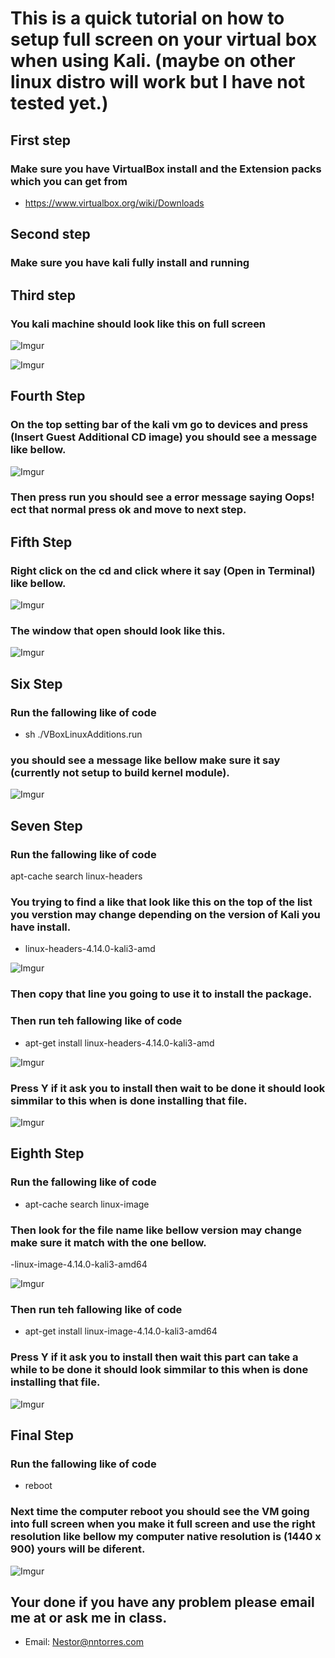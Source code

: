 #  This is a quick tutorial on how to setup full screen on your virtual box when using Kali. (maybe on other linux distro will work but I have not tested yet.)

## First step 

### Make sure you have VirtualBox install and the Extension packs which you can get from 
- https://www.virtualbox.org/wiki/Downloads

## Second step 

### Make sure you have kali fully install and running 

## Third step 

### You kali machine should look like this on full screen 

![Imgur](https://i.imgur.com/kxStoxI.png)

![Imgur](https://i.imgur.com/mpjvCwF.png)

## Fourth Step

### On the top setting bar of the kali vm go to devices and press (Insert Guest Additional CD image) you should see a message like bellow.

![Imgur](https://i.imgur.com/ImpKx5g.png)

### Then press run you should see a error message saying Oops! ect that normal press ok and move to next step. 

## Fifth Step 

### Right click on the cd and click where it say (Open in Terminal) like bellow.

![Imgur](https://i.imgur.com/s2BabYL.png)

### The window that open should look like this. 

![Imgur](https://i.imgur.com/oNnuQTT.png)

## Six Step 

### Run the fallowing like of code 
- sh ./VBoxLinuxAdditions.run

### you should see a message like bellow make sure it say (currently not setup to build kernel module). 

![Imgur](https://i.imgur.com/Kxf2TOe.png)

## Seven Step

### Run the fallowing like of code
 apt-cache search linux-headers

### You trying to find a like that look like this on the top of the list you verstion may change depending on the version of Kali you have install.
- linux-headers-4.14.0-kali3-amd

![Imgur](https://i.imgur.com/Vt05KYN.png)

### Then copy that line you going to use it to install the package. 

### Then run teh fallowing like of code 
- apt-get install linux-headers-4.14.0-kali3-amd

![Imgur](https://i.imgur.com/WNUYzpv.png)

### Press Y if it ask you to install then wait to be done it should look simmilar to this when is done installing that file. 

![Imgur](https://i.imgur.com/WbFjwWQ.png)

## Eighth Step

### Run the fallowing like of code
- apt-cache search linux-image

### Then look for the file name like bellow version may change make sure it match with the one bellow.
-linux-image-4.14.0-kali3-amd64

![Imgur](https://i.imgur.com/1wcLnTr.png)

### Then run teh fallowing like of code 
- apt-get install linux-image-4.14.0-kali3-amd64

### Press Y if it ask you to install then wait this part can take a while to be done it should look simmilar to this when is done installing that file. 

![Imgur](https://i.imgur.com/XME0utg.png)

## Final Step 

### Run the fallowing like of code
- reboot 

### Next time the computer reboot you should see the VM going into full screen when you make it full screen and use the right resolution like bellow my computer native resolution is (1440 x 900) yours will be diferent.

![Imgur](https://i.imgur.com/cWM3eOk.png)

## Your done if you have any problem please email me at or ask me in class. 
- Email: Nestor@nntorres.com